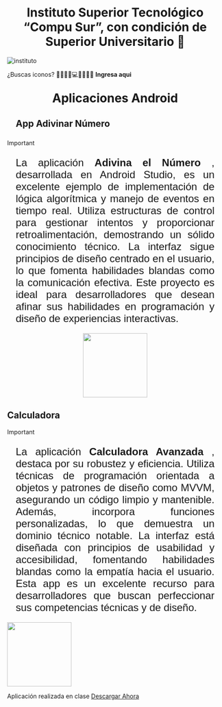 <h1 style="text-align: center;"> Instituto Superior Tecnológico “Compu Sur”, con condición de Superior Universitario 🥇</h1>	
<img src="https://raw.githubusercontent.com/DarwinChamba/AplicacionesEnClase/refs/heads/master/app/src/main/res/drawable/instituto-bg.png" alt="instituto">

<p style="font-size:1.5 rem;">¿Buscas iconos? 💙📁🔧🔑💻🎁💾🎉💀 <b><a href="https://gist.github.com/rxaviers/7360908" style="text-decoration: none;">Ingresa aqui</a></b> </p>
<h1 style="text-align: center; padding: 10px; margin: 10px;">Aplicaciones Android</h1>
<h2 style= "padding: 10px; margin: 10px;">App Adivinar Número</h2>

>[!IMPORTANT]
> <p style="text-align: justify; margin: 10px; padding: 10px; font-size: 1.5rem; font-family: 'Gill Sans', 'Gill Sans MT', Calibri, 'Trebuchet MS', sans-serif;">La aplicación <strong>Adivina el Número</strong> , desarrollada en Android Studio, es un excelente ejemplo de implementación de lógica algorítmica y manejo de eventos en tiempo real. Utiliza estructuras de control para gestionar intentos y proporcionar retroalimentación, demostrando un sólido conocimiento técnico. La interfaz sigue principios de diseño centrado en el usuario, lo que fomenta habilidades blandas como la comunicación efectiva. Este proyecto es ideal para desarrolladores que desean afinar sus habilidades en programación y diseño de experiencias interactivas.</p>
 <div style="display: flex; justify-content: center; gap: 1rem; width: 90%; margin: 0 auto;">
    <img src="https://raw.githubusercontent.com/DarwinChamba/AplicacionesEnClase/refs/heads/master/app/src/main/res/drawable/WhatsApp%20Image%202024-12-05%20at%202.16.31%20PM.jpeg" width="150" >
 
</div>

<h2 >Calculadora</h2>

>[!IMPORTANT]
> <p style="text-align: justify; margin: 10px; padding: 10px; font-size: 1.5rem; font-family: 'Gill Sans', 'Gill Sans MT', Calibri, 'Trebuchet MS', sans-serif;">La aplicación <strong>Calculadora Avanzada</strong> , destaca por su robustez y eficiencia. Utiliza técnicas de programación orientada a objetos y patrones de diseño como MVVM, asegurando un código limpio y mantenible. Además, incorpora  funciones personalizadas, lo que demuestra un dominio técnico notable. La interfaz está diseñada con principios de usabilidad y accesibilidad, fomentando habilidades blandas como la empatía hacia el usuario. Esta app es un excelente recurso para desarrolladores que buscan perfeccionar sus competencias técnicas y de diseño.</p>

<img src="https://raw.githubusercontent.com/DarwinChamba/AplicacionesEnClase/refs/heads/master/app/src/main/res/drawable/img_calculadora_app.jpeg" alt="" width=150>

 <p>Aplicación realizada en clase <a href="">Descargar Ahora</a> </p>
